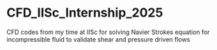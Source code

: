 # CFD_IISc_Internship_2025
CFD codes from my time at IISc for solving Navier Strokes equation for incompressible fluid to validate shear and pressure driven flows
